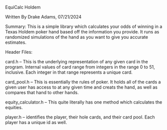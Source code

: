 EquiCalc Holdem

Written By Drake Adams, 07/21/2024


Summary: This is a simple library which calculates your odds of winning in a Texas Holdem poker hand based off the information you provide. It runs as randomized simulations of the hand as you want to give you accurate estimates.


Header Files:
  
  card.h – This is the underlying representation of any given card in the program. Internal values of card range from integers in the range 0 to 51, inclusive. Each integer in that range represents a unique card.
 
  card_pool.h – This is essentially the rules of poker. It holds all of the cards a given user has access to at any given time and creats the hand, as well as compares that hand to other hands.
 
  equity_calculator.h – This quite literally has one method which calculates the equities.
 
  player.h – identifies the player, their hole cards, and their card pool. Each player has a unique id as well.
